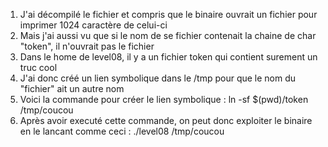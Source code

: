 1. J'ai décompilé le fichier et compris que le binaire ouvrait un fichier pour imprimer 1024 caractère de celui-ci
2. Mais j'ai aussi vu que si le nom de se fichier contenait la chaine de char "token", il n'ouvrait pas le fichier
3. Dans le home de level08, il y a un fichier token qui contient surement un truc cool
4. J'ai donc créé un lien symbolique dans le /tmp pour que le nom du "fichier" ait un autre nom
5. Voici la commande pour créer le lien symbolique : ln -sf $(pwd)/token /tmp/coucou
6. Après avoir executé cette commande, on peut donc exploiter le binaire en le lancant comme ceci : ./level08 /tmp/coucou
